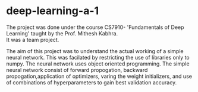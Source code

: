 # deep-learning-a-1

The project was done under the course CS7910- 'Fundamentals of Deep Learning' taught by the Prof. Mithesh Kabhra.	
It was a team project.


The aim of this project was to understand the actual working of a simple neural network. This was facilated by restricting the use of libraries only to numpy.
The neural network uses object oriented programming.
The simple neural network consist of forward propogation, backward propogation,application of optimizers, varing the weight initializers, and use of combinations of hyperparameters to gain best validation accuracy.
